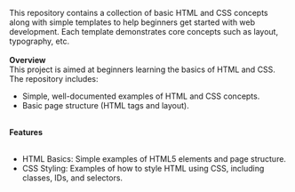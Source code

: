 This repository contains a collection of basic HTML and CSS concepts along with simple templates to help beginners get started with web development. Each template demonstrates core concepts such as layout, typography, etc.
<br><br>
<b>Overview</b><br>
This project is aimed at beginners learning the basics of HTML and CSS.<br>
The repository includes:<br>
<ul>
  <li> Simple, well-documented examples of HTML and CSS concepts. </li>
  <li> Basic page structure (HTML tags and layout). </li>
</ul><br>
<b>Features</b>
<br><br>
<ul>
  <li>HTML Basics: Simple examples of HTML5 elements and page structure.</li>
  <li>CSS Styling: Examples of how to style HTML using CSS, including classes, IDs, and selectors.</li>
</ul>
